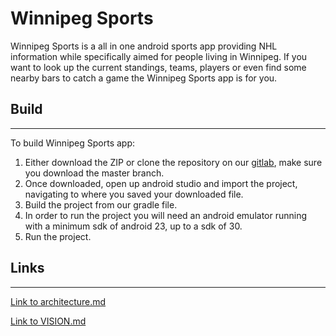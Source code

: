 # Winnipeg Sports

Winnipeg Sports is a all in one android sports app providing NHL information while specifically aimed for people living in Winnipeg. If you want to look up the current standings, teams, players or even find some nearby bars to catch a game the Winnipeg Sports app is for you.

## Build
---
To build Winnipeg Sports app:
1. Either download the ZIP or clone the repository on our [gitlab](https://code.cs.umanitoba.ca/3350-winter-2021-a03/winnipeg-sports-app-a03-group-6), make sure you download the master branch.
2. Once downloaded, open up android studio and import the project, navigating to where you saved your downloaded file.
3. Build the project from our gradle file.
4. In order to run the project you will need an android emulator running with a minimum sdk of android 23, up to a sdk of 30.
5. Run the project.

## Links
---
[Link to architecture.md](https://code.cs.umanitoba.ca/3350-winter-2021-a03/winnipeg-sports-app-a03-group-6/-/blob/master/architecture.md)

[Link to VISION.md](https://code.cs.umanitoba.ca/3350-winter-2021-a03/winnipeg-sports-app-a03-group-6/-/blob/Develop/VISION.md)